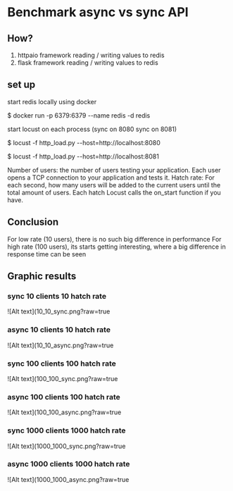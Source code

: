 # Benchmark async vs sync API

## How?

1. httpaio framework reading / writing values to redis
2. flask framework  reading / writing values to redis

## set up
start redis locally using docker 

$ docker run -p 6379:6379 --name redis -d redis

start locust on each process (sync on 8080 sync on 8081)

$ locust -f http_load.py --host=http://localhost:8080

$ locust -f http_load.py --host=http://localhost:8081

Number of users: the number of users testing your application. Each user opens a TCP connection to your application and tests it.
Hatch rate: For each second, how many users will be added to the current users until the total amount of users. Each hatch Locust calls the on_start function if you have.

## Conclusion
For low rate (10 users), there is no such big difference in performance
For high rate (100 users), its starts getting interesting, where a big difference in response time can be seen 


## Graphic results

### sync 10 clients 10 hatch rate 
![Alt text](10_10_sync.png?raw=true 

### async 10 clients 10 hatch rate 
![Alt text](10_10_async.png?raw=true 

### sync 100 clients 100 hatch rate 
![Alt text](100_100_sync.png?raw=true 

### async 100 clients 100 hatch rate
![Alt text](100_100_async.png?raw=true 

### sync 1000 clients 1000 hatch rate
![Alt text](1000_1000_sync.png?raw=true 

### async 1000 clients 1000 hatch rate
![Alt text](1000_1000_async.png?raw=true 